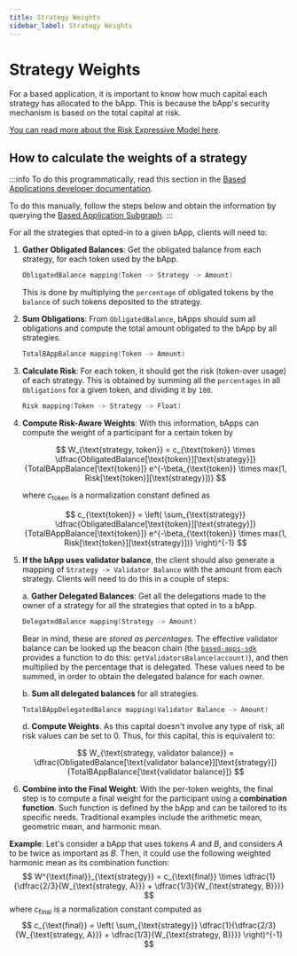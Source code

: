 ```yaml
---
title: Strategy Weights
sidebar_label: Strategy Weights
---
```


# Strategy Weights

For a based application, it is important to know how much capital each strategy has allocated to the bApp. This is because the bApp's security mechanism is based on the total capital at risk.

[You can read more about the Risk Expressive Model here](../ssv2.0-a-based-applications-protocol/risk-expressive-model/the-model).


## How to calculate the weights of a strategy

:::info
To do this programmatically, read this section in the [Based Applications developer documentation](../../developers/based-application-development#calculating-strategy-weights).

To do this manually, follow the steps below and obtain the information by querying the [Based Application Subgraph](../../developers/subgraph).
:::

For all the strategies that opted-in to a given bApp, clients will need to:

1. **Gather Obligated Balances**: Get the obligated balance from each strategy, for each token used by the bApp.
   ```go
   ObligatedBalance mapping(Token -> Strategy -> Amount)
   ```
   This is done by multiplying the `percentage` of obligated tokens by the `balance` of such tokens deposited to the strategy.

2. **Sum Obligations**: From `ObligatedBalance`, bApps should sum all obligations and compute the total amount obligated to the bApp by all strategies.
   ```go
   TotalBAppBalance mapping(Token -> Amount)
   ```
3. **Calculate Risk**: For each token, it should get the risk (token-over usage) of each strategy. This is obtained by summing all the `percentages` in all `Obligations` for a given token, and dividing it by `100`.
   ```go
   Risk mapping(Token -> Strategy -> Float)
   ```
4. **Compute Risk-Aware Weights**: With this information, bApps can compute the weight of a participant for a certain token by

   $$
   W_{\text{strategy, token}} = c_{\text{token}} \times \dfrac{ObligatedBalance[\text{token}][\text{strategy}]}{TotalBAppBalance[\text{token}]} e^{-\beta_{\text{token}} \times max(1, Risk[\text{token}][\text{strategy}])}
   $$

   where $c_{\text{token}}$ is a normalization constant defined as

   $$
   c_{\text{token}} = \left( \sum_{\text{strategy}} \dfrac{ObligatedBalance[\text{token}][\text{strategy}]}{TotalBAppBalance[\text{token}]} e^{-\beta_{\text{token}} \times max(1, Risk[\text{token}][\text{strategy}])} \right)^{-1}
   $$

5. **If the bApp uses validator balance**, the client should also generate a mapping of `Strategy -> Validator Balance` with the amount from each strategy. Clients will need to do this in a couple of steps:

    a. **Gather Delegated Balances**: Get all the delegations made to the owner of a strategy for all the strategies that opted in to a bApp.

      ```go
      DelegatedBalance mapping(Strategy -> Amount)
      ```
    
      Bear in mind, these are *stored as percentages*. The effective validator balance can be looked up the beacon chain (the [`based-apps-sdk`](https://github.com/ssvlabs/based-apps-sdk) provides a function to do this: `getValidatorsBalance(account)`), and then multiplied by the percentage that is delegated.
      These values need to be summed, in order to obtain the delegated balance for each owner.

    b. **Sum all delegated balances** for all strategies.
      ```go
      TotalBAppDelegatedBalance mapping(Validator Balance -> Amount)
      ```

    d. **Compute Weights**. As this capital doesn't involve any type of risk, all risk values can be set to 0. Thus, for this capital, this is equivalent to:

      $$
      W_{\text{strategy, validator balance}} = \dfrac{ObligatedBalance[\text{validator balance}][\text{strategy}]}{TotalBAppBalance[\text{validator balance}]}
      $$

6. **Combine into the Final Weight**: With the per-token weights, the final step is to compute a final weight for the participant using a **combination function**. Such function is defined by the bApp and can be tailored to its specific needs. Traditional examples include the arithmetic mean, geometric mean, and harmonic mean.

**Example**: Let's consider a bApp that uses tokens $A$ and $B$, and considers $A$ to be twice as important as $B$. Then, it could use the following weighted harmonic mean as its combination function:
$$
W^{\text{final}}_{\text{strategy}} = c_{\text{final}} \times \dfrac{1}{\dfrac{2/3}{W_{\text{strategy, A}}} + \dfrac{1/3}{W_{\text{strategy, B}}}}
$$
where $c_{\text{final}}$ is a normalization constant computed as
$$
c_{\text{final}} = \left( \sum_{\text{strategy}} \dfrac{1}{\dfrac{2/3}{W_{\text{strategy, A}}} + \dfrac{1/3}{W_{\text{strategy, B}}}} \right)^{-1}
$$

<!-- [At the following page](./participant-weight-example.md), you can find a coded example of how to combine Subgraph data with the logic described above. -->